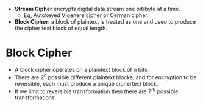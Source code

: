 - **Stream Cipher** encrypts digital data stream one bit/byte at a time.
	- Eg, Autokeyed Vigenere cipher or Cerman cipher.
- **Block Cipher**: a block of plaintext is treated as one and used to produce the cipher text block of equal length.

# Block Cipher
- A block cipher operates on a plaintext block of n bits. 
- There are $2 ^n$ possible different plaintext blocks, and for encryption to be reversible, each must produce a unique ciphertext block.
- If we limit to reversible transformation then there are $2 ^ n !$ possible transformations.